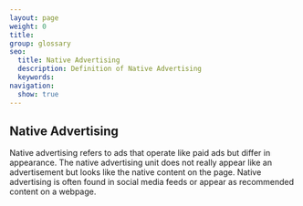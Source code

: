```yaml
---
layout: page
weight: 0
title: 
group: glossary
seo:
  title: Native Advertising
  description: Definition of Native Advertising
  keywords: 
navigation:
  show: true
---
```




## Native Advertising 

Native advertising refers to ads that operate like paid ads but differ in appearance. The native advertising unit does not really appear like an advertisement but looks like the native content on the page. Native advertising is often found in social media feeds or appear as recommended content on a webpage.

